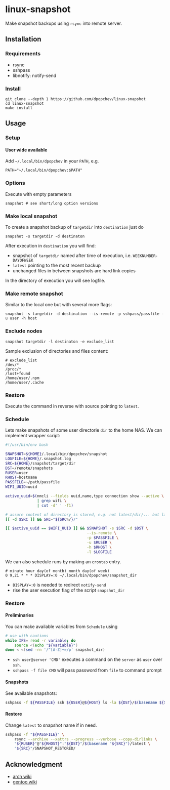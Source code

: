 # linux-snapshot

Make snapshot backups using `rsync` into remote server.

## Installation

### Requirements

- rsync
- sshpass
- libnotify: notify-send

### Install

```
git clone --depth 1 https://github.com/dpopchev/linux-snapshot
cd linux-snapshot
make install
```

## Usage

### Setup

#### User wide available

Add `~/.local/bin/dpopchev` in your `PATH`, e.g.

```
PATH="~/.local/bin/dpopchev:$PATH"
```

### Options

Execute with empty parameters

```
snapshot # see short/long option versions
```

### Make local snapshot

To create a snapshot backup of `targetdir` into `destination` just do

```
snapshot -s targetdir -d destinaton
```

After execution in `destination` you will find:

- snapshot of `targetdir` named after time of execution, i.e. `WEEKNUMBER-DAYOFWEEK`
- `latest` pointing to the most recent backup
- unchanged files in between snapshots are hard link copies

In the directory of execution you will see logfile.

### Make remote snapshot

Similar to the local one but with several more flags:

```
snapshot -s targetdir -d destination --is-remote -p sshpass/passfile -u user -h host
```

### Exclude nodes

```
snapshot targetdir -l destinaton -e exclude_list
```

Sample exclusion of directories and files content:

```
# exclude_list
/dev/*
/proc/*
/lost+found
/home/user/.npm
/home/user/.cache
```

### Restore

Execute the command in reverse with source pointing to `latest`.

### Schedule

Lets make snapshots of some user directorie `dir` to the home NAS. We can
implement wrapper script:

```bash
#!/usr/bin/env bash

SNAPSHOT=${HOME}/.local/bin/dpopchev/snapshot
LOGFILE=${HOME}/.snapshot.log
SRC=${HOME}/snapshot/target/dir
DST=/remote/snapshots
RUSER=user
RHOST=hostname
PASSFILE=~/path/passfile
WIFI_UUID=uuid

active_uuid=$(nmcli --fields uuid,name,type connection show --active \
              | grep wifi \
              | cut -d' ' -f1)

# assure content of directory is stored, e.g. not latest/dir/... but latest/...
[[ -d $SRC ]] && SRC="${SRC%/}/"

[[ $active_uuid == $WIFI_UUID ]] && $SNAPSHOT -s $SRC -d $DST \
                                    --is-remote \
                                    -p $PASSFILE \
                                    -u $RUSER \
                                    -h $RHOST \
                                    -l $LOGFILE
```

We can also schedule runs by making an `crontab` entry.

```
# minute hour day(of month) month day(of week)
0 9,21 * * * DISPLAY=:0 ~/.local/bin/dpopchev/snapshot_dir
```

- `DISPLAY=:0` is needed to redirect `notify-send`
- rise the user execution flag of the script `snapshot_dir`

### Restore

#### Preliminaries

You can make available variables from `Schedule` using

```bash
# use with cautions
while IFS= read -r variable; do
    source <(echo "${variable}")
done < <(sed -rn '/^[A-Z]+=/p' snapshot_dir)
```

- `ssh user@server 'CMD'` executes a command on the `server` as `user` over `ssh`.
- `sshpass -f file CMD` will pass password from `file` to command prompt

#### Snapshots

See available snapshots:

```bash
sshpass -f ${PASSFILE} ssh ${USER}@${HOST} ls -la ${DST}/$(basename ${SRC})
```

#### Restore

Change `latest` to snapshot name if in need.

```bash
sshpass -f "${PASSFILE}" \
    rsync --archive --xattrs --progress --verbose --copy-dirlinks \
    "${RUSER}"@"${RHOST}":"${DST}"/$(basename "${SRC}")/latest \
    "${SRC}"/SNAPSHOT_RESTORED/
```

## Acknowledgment

- [arch wiki](https://wiki.archlinux.org/title/rsync)
- [gentoo wiki](https://wiki.gentoo.org/wiki/Rsync)
